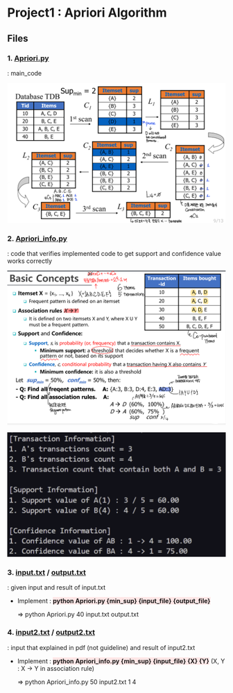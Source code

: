 # Project1 : Apriori Algorithm

## Files

### 1. [Apriori.py](https://github.com/Hyunjoon83/DataScience/blob/main/Project1_Apriori/Apriori.py)

: main_code

![](https://github.com/Hyunjoon83/DataScience/blob/main/Project1_Apriori/Img/Apriori.png)

### 2. [Apriori_info.py](https://github.com/Hyunjoon83/DataScience/blob/main/Project1_Apriori/Apriori_info.py)

: code that verifies implemented code to get support and confidence value works correctly

![](https://github.com/Hyunjoon83/DataScience/blob/main/Project1_Apriori/Img/example.png)

![](https://github.com/Hyunjoon83/DataScience/blob/main/Project1_Apriori/Img/ex_result.png)

### 3. [input.txt](https://github.com/Hyunjoon83/DataScience/blob/main/Project1_Apriori/input.txt) / [output.txt](https://github.com/Hyunjoon83/DataScience/blob/main/Project1_Apriori/output.txt)

: given input and result of input.txt
* Implement : <span style="background-color:#FFE6E6">**python Apriori.py {min_sup} {input_file} {output_file}**</span>

  => python Apriori.py 40 input.txt output.txt

### 4. [input2.txt](https://github.com/Hyunjoon83/DataScience/blob/main/Project1_Apriori/input2.txt) / [output2.txt](https://github.com/Hyunjoon83/DataScience/blob/main/Project1_Apriori/output2.txt)

: input that explained in pdf (not guideline) and result of input2.txt

* Implement : <span style="background-color:#FFE6E6">**python Apriori_info.py {min_sup} {input_file} {X} {Y}**</span> (X, Y : X -> Y in association rule)
  
  => python Apriori_info.py 50 input2.txt 1 4
